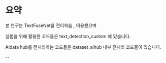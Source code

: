 # 요약

본 연구는 TextFuseNet을 전이학습 , 이용했으며 

실험을 위해 활용한 코드들은 text_detection_custom 에 있습니다.

AIdata hub를 전처리하는 코드들은  dataset_aihub 내부 전처리 코드들이 있습니다. 

--

